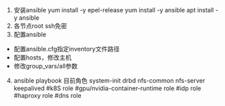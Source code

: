 1. 安装ansible
yum install -y epel-release
yum install -y ansible
apt install -y ansible
2. 各节点root ssh免密
3. 配置ansible
- 配置ansible.cfg指定inventory文件路径
- 配置hosts，修改主机
- 修改group_vars/all参数
4. ansible playbook 目前角色
   system-init
   drbd
   nfs-common
   nfs-server
   keepalived
   #k8S role
   #gpu/nvidia-container-runtime role
   #idp role
   #haproxy role
   #dns role
